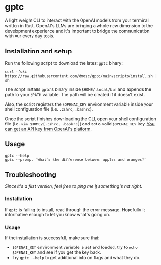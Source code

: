 # gptc

A light weight CLI to interact with the OpenAI models from your terminal written in Rust. OpenAI's LLMs are bringing a whole new dimension to the development experience and it's important to bridge the communication with our every day tools.

## Installation and setup

Run the following script to download the latest `gptc` binary:

```
curl -fsSL https://raw.githubusercontent.com/dmosc/gptc/main/scripts/install.sh | sh
```

The script installs `gptc`'s binary inside `$HOME/.local/bin` and appends the path to your `$PATH` variable. The path will be created if it doesn't exist.

Also, the script registers the `$OPENAI_KEY` environment variable inside your shell configuration file (i.e. `.zshrc`, `.bashrc`).

Once the script finishes downloading the CLI, open your shell configuration file (i.e. `vim $HOME/[.zshrc, .bashrc]`) and set a valid `$OPENAI_KEY` key. [You can get an API key from OpenAI's platform](https://platform.openai.com/account/api-keys).

## Usage

```
gptc --help
gptc --prompt "What's the difference between apples and oranges?"
```

## Troubleshooting

_Since it's a first version, feel free to ping me if something's not right._

### Installation

If `gptc` is failing to install, read through the error message. Hopefully is informative enough to let you know what's going on.

### Usage

If the installation is successfull, make sure that:

- `$OPENAI_KEY` environment variable is set and loaded; try to `echo $OPENAI_KEY` and see if you get the key back.
- Try `gptc --help` to get additional info on flags and what they do.

